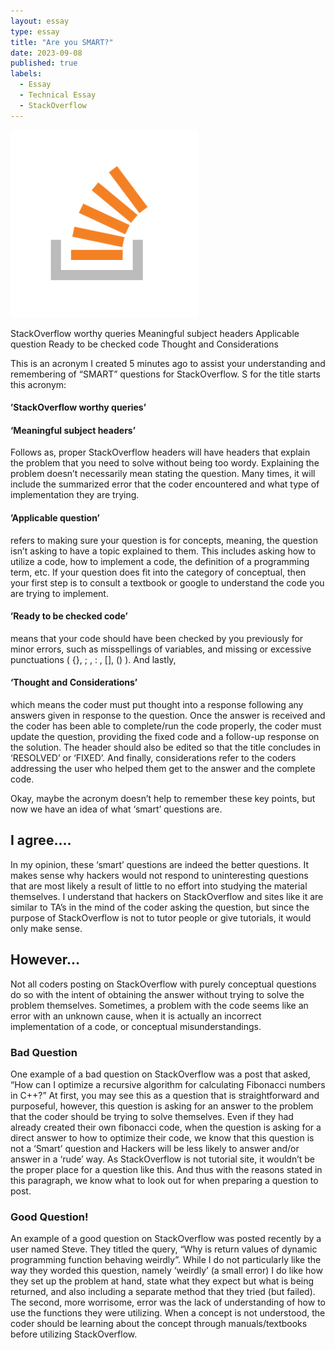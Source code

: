 ```yaml
---
layout: essay
type: essay
title: "Are you SMART?"
date: 2023-09-08
published: true
labels:
  - Essay
  - Technical Essay
  - StackOverflow
---
```


<img width="300px" class="rounded float-start pe-4" src="/img/essay/stackOverflowImg.png">

StackOverflow worthy queries
Meaningful subject headers
Applicable question
Ready to be checked code
Thought and Considerations

This is an acronym I created 5 minutes ago to assist your understanding and remembering of “SMART” questions for StackOverflow.
S for the title starts this acronym:
#### ’StackOverflow worthy queries’ 
#### ‘Meaningful subject headers’
Follows as, proper StackOverflow headers will have headers that explain the problem that you need to solve without being too wordy. Explaining the problem doesn’t necessarily mean stating the question. Many times, it will include the summarized error that the coder encountered and what type of implementation they are trying.
#### ’Applicable question’
refers to making sure your question is for concepts, meaning, the question isn’t asking to have a topic explained to them. This includes asking how to utilize a code, how to implement a code, the definition of a programming term, etc. If your question does fit into the category of conceptual, then your first step is to consult a textbook or google to understand the code you are trying to implement.
#### ’Ready to be checked code’ 
means that your code should have been checked by you previously for minor errors, such as misspellings of variables, and missing or excessive punctuations ( {}, ; , : , [], () ).
And lastly,
#### ‘Thought and Considerations’
which means the coder must put thought into a response following any answers given in response to the question. Once the answer is received and the coder has been able to complete/run the code properly, the coder must update the question, providing the fixed code and a follow-up response on the solution. The header should also be edited so that the title concludes in ‘RESOLVED’ or ‘FIXED’. And finally, considerations refer to the coders addressing the user who helped them get to the answer and the complete code. 

Okay, maybe the acronym doesn’t help to remember these key points, but now we have an idea of what ‘smart’ questions are.

## I agree….
In my opinion, these ‘smart’ questions are indeed the better questions. It makes sense why hackers would not respond to uninteresting questions that are most likely a result of little to no effort into studying the material themselves. I understand that hackers on StackOverflow and sites like it are similar to TA’s in the mind of the coder asking the question, but since the purpose of StackOverflow is not to tutor people or give tutorials, it would only make sense.

## However…
Not all coders posting on StackOverflow with purely conceptual questions do so with the intent of obtaining the answer without trying to solve the problem themselves. Sometimes, a problem with the code seems like an error with an unknown cause, when it is actually an incorrect implementation of a code, or conceptual misunderstandings. 

### Bad Question
One example of a bad question on StackOverflow was a post that asked, “How can I optimize a recursive algorithm for calculating Fibonacci numbers in C++?” At first, you may see this as a question that is straightforward and purposeful, however, this question is asking for an answer to the problem that the coder should be trying to solve themselves. Even if they had already created their own fibonacci code, when the question is asking for a direct answer to how to optimize their code, we know that this question is not a ‘Smart’ question and Hackers will be less likely to answer and/or answer in a ‘rude’ way. As StackOverflow is not tutorial site, it wouldn’t be the proper place for a question like this. And thus with the reasons stated in this paragraph, we know what to look out for when preparing a question to post.
<link href="https://stackoverflow.com/questions/77032758/how-can-i-optimize-a-recursive-algorithm-for-calculating-fibonacci-numbers-in-c">

### Good Question!
An example of a good question on StackOverflow was posted recently by a user named Steve. They titled the query, “Why is return values of dynamic programming function behaving weirdly”. While I do not particularly like the way they worded this question, namely ‘weirdly’ (a small error) I do like how they set up the problem at hand, state what they expect but what is being returned, and also including a separate method that they tried (but failed). The second, more worrisome, error was the lack of understanding of how to use the functions they were utilizing. When a concept is not understood, the coder should be learning about the concept through manuals/textbooks before utilizing StackOverflow.
<link href="https://stackoverflow.com/questions/77053046/why-is-return-values-of-dynamic-programming-function-behaving-weirdly">
